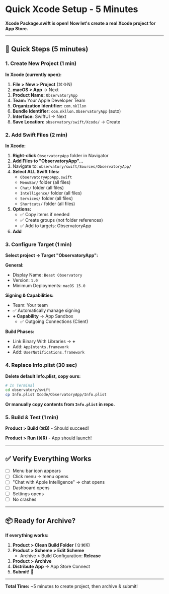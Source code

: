 # Quick Xcode Setup - 5 Minutes

**Xcode Package.swift is open! Now let's create a real Xcode project for App Store.**

---

## 🚀 Quick Steps (5 minutes)

### 1. Create New Project (1 min)

**In Xcode (currently open):**
1. **File > New > Project** (⌘⇧N)
2. **macOS > App** → Next
3. **Product Name:** `ObservatoryApp`
4. **Team:** Your Apple Developer Team
5. **Organization Identifier:** `com.nkllon`
6. **Bundle Identifier:** `com.nkllon.ObservatoryApp` (auto)
7. **Interface:** SwiftUI → Next
8. **Save Location:** `observatory/swift/Xcode/` → Create

### 2. Add Swift Files (2 min)

**In Xcode:**
1. **Right-click** `ObservatoryApp` folder in Navigator
2. **Add Files to "ObservatoryApp"...**
3. Navigate to: `observatory/swift/Sources/ObservatoryApp/`
4. **Select ALL Swift files:**
   - `ObservatoryAppApp.swift`
   - `MenuBar/` folder (all files)
   - `Chat/` folder (all files)
   - `Intelligence/` folder (all files)
   - `Services/` folder (all files)
   - `Shortcuts/` folder (all files)
5. **Options:**
   - ✅ Copy items if needed
   - ✅ Create groups (not folder references)
   - ✅ Add to targets: ObservatoryApp
6. **Add**

### 3. Configure Target (1 min)

**Select project → Target "ObservatoryApp":**

**General:**
- Display Name: `Beast Observatory`
- Version: `1.0`
- Minimum Deployments: `macOS 15.0`

**Signing & Capabilities:**
- Team: Your team
- ✅ Automatically manage signing
- **+ Capability** → App Sandbox
  - ✅ Outgoing Connections (Client)

**Build Phases:**
- Link Binary With Libraries → **+**
- Add: `AppIntents.framework`
- Add: `UserNotifications.framework`

### 4. Replace Info.plist (30 sec)

**Delete default Info.plist, copy ours:**
```bash
# In Terminal
cd observatory/swift
cp Info.plist Xcode/ObservatoryApp/Info.plist
```

**Or manually copy contents from `Info.plist` in repo.**

### 5. Build & Test (1 min)

**Product > Build (⌘B)** - Should succeed!

**Product > Run (⌘R)** - App should launch!

---

## ✅ Verify Everything Works

- [ ] Menu bar icon appears
- [ ] Click menu → menu opens
- [ ] "Chat with Apple Intelligence" → chat opens
- [ ] Dashboard opens
- [ ] Settings opens
- [ ] No crashes

---

## 📦 Ready for Archive?

**If everything works:**
1. **Product > Clean Build Folder** (⇧⌘K)
2. **Product > Scheme > Edit Scheme**
   - Archive > Build Configuration: **Release**
3. **Product > Archive**
4. **Distribute App** → App Store Connect
5. **Submit!** 🚀

---

**Total Time:** ~5 minutes to create project, then archive & submit!


